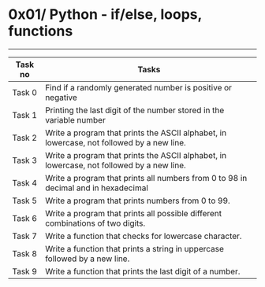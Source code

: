 # 0x01/ Python - if/else, loops, functions
---
|Task no|Tasks	|
|-------|-------|
|Task 0 |Find if a randomly generated number is positive or negative|
|Task 1 |Printing the last digit of the number stored in the variable number|
|Task 2 |Write a program that prints the ASCII alphabet, in lowercase, not followed by a new line.|
|Task 3 |Write a program that prints the ASCII alphabet, in lowercase, not followed by a new line.|
|Task 4 |Write a program that prints all numbers from 0 to 98 in decimal and in hexadecimal|
|Task 5 |Write a program that prints numbers from 0 to 99.|
|Task 6 |Write a program that prints all possible different combinations of two digits.|
|Task 7 |Write a function that checks for lowercase character.|
|Task 8 |Write a function that prints a string in uppercase followed by a new line.|
|Task 9 |Write a function that prints the last digit of a number.|


